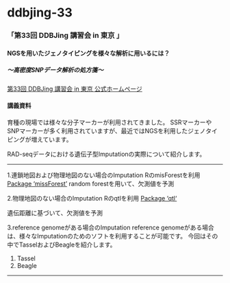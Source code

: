 # ddbjing-33

### 「第33回 DDBJing 講習会 in 東京 」

#### NGSを用いたジェノタイピングを様々な解析に用いるには？
#####         ～高密度SNPデータ解析の処方箋～

[第33回 DDBJing 講習会 in 東京 公式ホームページ](http://www.ddbj.nig.ac.jp/ddbjing/ddbjing-33.html)

#### 講義資料
育種の現場では様々な分子マーカーが利用されてきました。
SSRマーカーやSNPマーカーが多く利用されていますが、最近ではNGSを利用したジェノタイピングが増えています。

RAD-seqデータにおける遺伝子型Imputationの実際について紹介します。

***

1.連鎖地図および物理地図のない場合のImputation
RのmisForestを利用
  [Package ‘missForest’](https://cran.r-project.org/web/packages/missForest/missForest.pdf)
random forestを用いて、欠測値を予測

2.物理地図のない場合のImputation
Rのqtlを利用
[Package ‘qtl‘](http://www.rqtl.org/manual/qtl-manual.pdf)

遺伝距離に基づいて、欠測値を予測

3.reference genomeがある場合のImputation
reference genomeがある場合は、様々なImputationのためのソフトを利用することが可能です。
今回はその中でTasselおよびBeagleを紹介します。
  1. Tassel
  2. Beagle

  ***


　　
